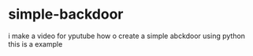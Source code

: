 # simple-backdoor
i make a video for yputube how o create a simple abckdoor using python <br>
this is a example
<br><br>
